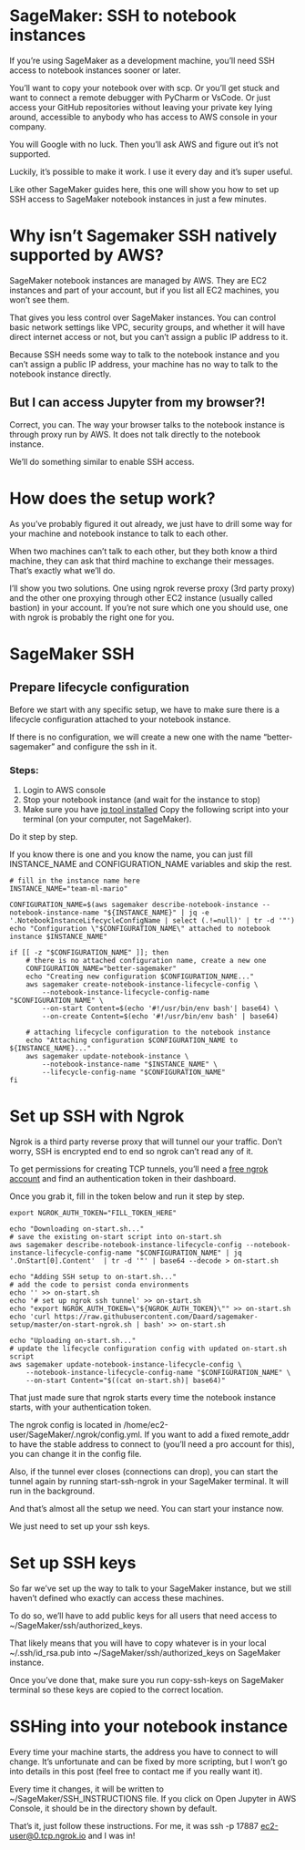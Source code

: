 # SageMaker: SSH to notebook instances

If you’re using SageMaker as a development machine, you’ll need SSH access to notebook instances sooner or later.

You’ll want to copy your notebook over with scp.
Or you’ll get stuck and want to connect a remote debugger with PyCharm or VsCode.
Or just access your GitHub repositories without leaving your private key lying around, accessible to anybody who has access to AWS console in your company.

You will Google with no luck. Then you’ll ask AWS and figure out it’s not supported.

Luckily, it’s possible to make it work. I use it every day and it’s super useful.

Like other SageMaker guides here, this one will show you how to set up SSH access to SageMaker notebook instances in just a few minutes.

# Why isn’t Sagemaker SSH natively supported by AWS?

SageMaker notebook instances are managed by AWS. They are EC2 instances and part of your account, but if you list all EC2 machines, you won’t see them.

That gives you less control over SageMaker instances. You can control basic network settings like VPC, security groups, and whether it will have direct internet access or not, but you can’t assign a public IP address to it.

Because SSH needs some way to talk to the notebook instance and you can’t assign a public IP address, your machine has no way to talk to the notebook instance directly.

## But I can access Jupyter from my browser?!

Correct, you can. The way your browser talks to the notebook instance is through proxy run by AWS. It does not talk directly to the notebook instance.

We’ll do something similar to enable SSH access.

# How does the setup work?

As you’ve probably figured it out already, we just have to drill some way for your machine and notebook instance to talk to each other.

When two machines can’t talk to each other, but they both know a third machine, they can ask that third machine to exchange their messages. That’s exactly what we’ll do.

I’ll show you two solutions. One using ngrok reverse proxy (3rd party proxy) and the other one proxying through other EC2 instance (usually called bastion) in your account. If you’re not sure which one you should use, one with ngrok is probably the right one for you.

# SageMaker SSH

## Prepare lifecycle configuration

Before we start with any specific setup, we have to make sure there is a lifecycle configuration attached to your notebook instance.

If there is no configuration, we will create a new one with the name “better-sagemaker” and configure the ssh in it.

### Steps:

1. Login to AWS console
2. Stop your notebook instance (and wait for the instance to stop)
3. Make sure you have [jq tool installed](https://stedolan.github.io/jq/download/)
Copy the following script into your terminal (on your computer, not SageMaker).

Do it step by step.

If you know there is one and you know the name, you can just fill INSTANCE_NAME and CONFIGURATION_NAME variables and skip the rest.

```
# fill in the instance name here
INSTANCE_NAME="team-ml-mario"
```

```
CONFIGURATION_NAME=$(aws sagemaker describe-notebook-instance --notebook-instance-name "${INSTANCE_NAME}" | jq -e '.NotebookInstanceLifecycleConfigName | select (.!=null)' | tr -d '"')
echo "Configuration \"$CONFIGURATION_NAME\" attached to notebook instance $INSTANCE_NAME"
```
```
if [[ -z "$CONFIGURATION_NAME" ]]; then
    # there is no attached configuration name, create a new one
    CONFIGURATION_NAME="better-sagemaker"
    echo "Creating new configuration $CONFIGURATION_NAME..."
    aws sagemaker create-notebook-instance-lifecycle-config \
        --notebook-instance-lifecycle-config-name "$CONFIGURATION_NAME" \
        --on-start Content=$(echo '#!/usr/bin/env bash'| base64) \
        --on-create Content=$(echo '#!/usr/bin/env bash' | base64)

    # attaching lifecycle configuration to the notebook instance
    echo "Attaching configuration $CONFIGURATION_NAME to ${INSTANCE_NAME}..."
    aws sagemaker update-notebook-instance \
        --notebook-instance-name "$INSTANCE_NAME" \
        --lifecycle-config-name "$CONFIGURATION_NAME"
fi
```
# Set up SSH with Ngrok

Ngrok is a third party reverse proxy that will tunnel our your traffic. Don’t worry, SSH is encrypted end to end so ngrok can’t read any of it.

To get permissions for creating TCP tunnels, you’ll need a [free ngrok account](https://dashboard.ngrok.com/get-started/setup) and find an authentication token in their dashboard.


Once you grab it, fill in the token below and run it step by step.

```
export NGROK_AUTH_TOKEN="FILL_TOKEN_HERE"
```

```
echo "Downloading on-start.sh..."
# save the existing on-start script into on-start.sh
aws sagemaker describe-notebook-instance-lifecycle-config --notebook-instance-lifecycle-config-name "$CONFIGURATION_NAME" | jq '.OnStart[0].Content'  | tr -d '"' | base64 --decode > on-start.sh

echo "Adding SSH setup to on-start.sh..."
# add the code to persist conda environments
echo '' >> on-start.sh
echo '# set up ngrok ssh tunnel' >> on-start.sh
echo "export NGROK_AUTH_TOKEN=\"${NGROK_AUTH_TOKEN}\"" >> on-start.sh
echo 'curl https://raw.githubusercontent.com/Daard/sagemaker-setup/master/on-start-ngrok.sh | bash' >> on-start.sh

echo "Uploading on-start.sh..."
# update the lifecycle configuration config with updated on-start.sh script
aws sagemaker update-notebook-instance-lifecycle-config \
    --notebook-instance-lifecycle-config-name "$CONFIGURATION_NAME" \
    --on-start Content="$((cat on-start.sh)| base64)"
```

That just made sure that ngrok starts every time the notebook instance starts, with your authentication token.

The ngrok config is located in /home/ec2-user/SageMaker/.ngrok/config.yml. If you want to add a fixed remote_addr to have the stable address to connect to (you’ll need a pro account for this), you can change it in the config file.

Also, if the tunnel ever closes (connections can drop), you can start the tunnel again by running start-ssh-ngrok in your SageMaker terminal. It will run in the background.

And that’s almost all the setup we need. You can start your instance now.

We just need to set up your ssh keys. 

# Set up SSH keys
So far we’ve set up the way to talk to your SageMaker instance, but we still haven’t defined who exactly can access these machines.

To do so, we’ll have to add public keys for all users that need access to ~/SageMaker/ssh/authorized_keys.

That likely means that you will have to copy whatever is in your local ~/.ssh/id_rsa.pub into ~/SageMaker/ssh/authorized_keys on SageMaker instance.

Once you’ve done that, make sure you run copy-ssh-keys on SageMaker terminal so these keys are copied to the correct location.

# SSHing into your notebook instance
Every time your machine starts, the address you have to connect to will change. It’s unfortunate and can be fixed by more scripting, but I won’t go into details in this post (feel free to contact me if you really want it).

Every time it changes, it will be written to ~/SageMaker/SSH_INSTRUCTIONS file. If you click on Open Jupyter in AWS Console, it should be in the directory shown by default.

That’s it, just follow these instructions. For me, it was ssh -p 17887 ec2-user@0.tcp.ngrok.io and I was in!
